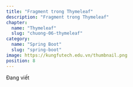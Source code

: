 ```yaml
---
title: "Fragment trong Thymeleaf"
description: "Fragment trong Thymeleaf"
chapter:
  name: "Thymeleaf"
  slug: "chuong-06-thymeleaf"
category:
  name: "Spring Boot"
  slug: "spring-boot"
image: https://kungfutech.edu.vn/thumbnail.png
position: 8
---
```


Đang viết
